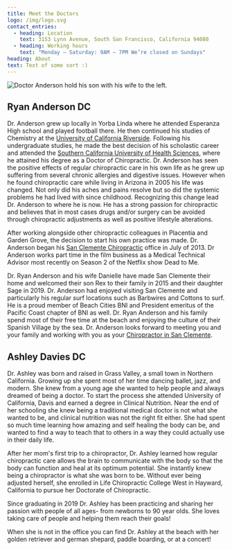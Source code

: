 ```yaml
---
title: Meet the Doctors
logo: /img/logo.svg
contact_entries:
  - heading: Location
    text: 3153 Lynn Avenue, South San Francisco, California 94080
  - heading: Working hours
    text: "Monday – Saturday: 9AM – 7PM We’re closed on Sundays"
heading: About
text: Text of some sort :)
---
```

![Doctor Anderson hold his son with his wife to the left.](img/Family.jpg)

## Ryan Anderson DC

Dr. Anderson grew up locally in Yorba Linda where he attended Esperanza High school and played football there. He then continued his studies of Chemistry at the [University of California Riverside](http://www.ucr.edu/ "University of California Riverside"). Following his undergraduate studies, he made the best decision of his scholastic career and attended the [Southern California University of Health Sciences](http://scuhs.edu/), where he attained his degree as a Doctor of Chiropractic. Dr. Anderson has seen the positive effects of regular chiropractic care in his own life as he grew up suffering from several chronic allergies and digestive issues. However when he found chiropractic care while living in Arizona in 2005 his life was changed. Not only did his aches and pains resolve but so did the systemic problems he had lived with since childhood. Recognizing this change lead Dr. Anderson to where he is now. He has a strong passion for chiropractic and believes that in most cases drugs and/or surgery can be avoided through chiropractic adjustments as well as positive lifestyle alterations.

After working alongside other chiropractic colleagues in Placentia and Garden Grove, the decision to start his own practice was made. Dr. Anderson began his [San Clemente Chiropractic](http://www.trestleschiropractic.com/contact-us "San Clemente Chiropractic") office in July of 2013. Dr Anderson works part time in the film business as a Medical Technical Advisor most recently on Season 2 of the Netflix show Dead to Me.

Dr. [](<>)Ryan Anderson and his wife Danielle have made San Clemente their home and welcomed their son Rex to their family in 2015 and their daughter Sage in 2019. Dr. Anderson had enjoyed visiting San Clemente and particularly his regular surf locations such as Barbwires and Cottons to surf. He is a proud member of Beach Cities BNI and President emeritus of the Pacific Coast chapter of BNI as well. Dr. Ryan Anderson and his family spend most of their free time at the beach and enjoying the culture of their Spanish Village by the sea. Dr. Anderson looks forward to meeting you and your family and working with you as your [Chiropractor in San Clemente](http://www.trestleschiropractic.com/ "Chiropractor in San Clemente").

## Ashley Davies DC

Dr. Ashley was born and raised in Grass Valley, a small town in Northern California. Growing up she spent most of her time dancing ballet, jazz, and modern. She knew from a young age she wanted to help people and always dreamed of being a doctor. To start the process she attended University of California, Davis and earned a degree in Clinical Nutrition. Near the end of her schooling she knew being a traditional medical doctor is not what she wanted to be, and clinical nutrition was not the right fit either. She had spent so much time learning how amazing and self healing the body can be, and wanted to find a way to teach that to others in a way they could actually use in their daily life. 

After her mom's first trip to a chiropractor, Dr. Ashley learned how regular chiropractic care allows the brain to communicate with the body so that the body can function and heal at its optimum potential. She instantly knew being a chiropractor is what she was born to be. Without ever being adjusted herself, she enrolled in Life Chiropractic College West in Hayward, California to pursue her Doctorate of Chiropractic.

Since graduating in 2019 Dr. Ashley has been practicing and sharing her passion with people of all ages- from newborns to 90 year olds. She loves taking care of people and helping them reach their goals!

When she is not in the office you can find Dr. Ashley at the beach with her golden retriever and german shepard, paddle boarding, or at a concert!